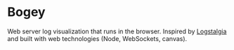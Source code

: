 Bogey
=====
Web server log visualization that runs in the browser. Inspired by [Logstalgia](https://code.google.com/p/logstalgia/) and built with web technologies (Node, WebSockets, canvas).
